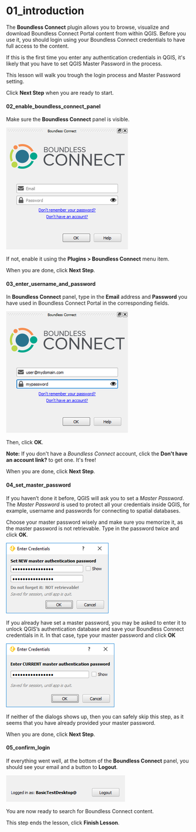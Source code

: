 # 01_introduction

The **Boundless Connect** plugin allows you to browse, visualize and download 
Boundless Connect Portal content from within QGIS. Before you use it, you 
should login using your Boundless Connect credentials to have full access 
to the content.

If this is the first time you enter any authentication credentials in QGIS, 
it's likely that you have to set QGIS Master Password in the process.

This lesson will walk you trough the login process and Master Password setting.

Click **Next Step** when you are ready to start.

#### 02_enable_boundless_connect_panel

Make sure the **Boundless Connect** panel is visible.

![boundless_connect_panel.png](boundless_connect_panel.png)

If not, enable it using the **Plugins > Boundless Connect** menu item.

When you are done, click **Next Step**.

#### 03_enter_username_and_password

In **Boundless Connect** panel, type in the **Email** address and **Password**
you have used in Boundless Connect Portal in the corresponding fields.

![enter_credentials.png](enter_credentials.png)

Then, click **OK**.

**Note:** If you don't have a *Boundless Connect* account, click the **Don't
have an account link?** to get one. It's free!

When you are done, click **Next Step**.

#### 04_set_master_password

If you haven’t done it before, QGIS will ask you to set a *Master Password*. The
*Master Password* is used to protect all your credentials inside QGIS, for
example, username and passwords for connecting to spatial databases.
 
Choose your master password wisely and make sure you memorize it, as the master
password is not retrievable. Type in the password twice and click **OK**.

![add-master-password.png](add-master-password.png)


If you already have set a master password, you may be asked to enter it
to unlock QGIS’s authentication database and save your Boundless Connect
credentials in it. In that case, type your master password and click **OK**

![enter-master-password.png](enter-master-password.png)

If neither of the dialogs shows up, then you can safely skip this step, as it
seems that you have already provided your master password.

When you are done, click **Next Step**.

#### 05_confirm_login

If everything went well, at the bottom of the **Boundless Connect** panel, 
you should see your email and a button to **Logout**.

![logged_in.png](logged_in.png)
 
You are now ready to search for Boundless Connect content.

This step ends the lesson, click **Finish Lesson**.